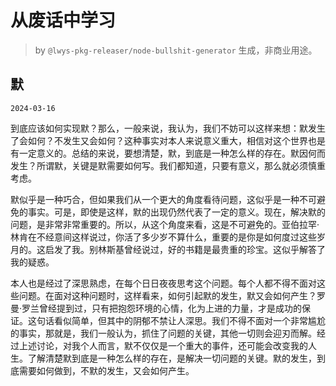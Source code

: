 # 从废话中学习

> by `@lwys-pkg-releaser/node-bullshit-generator` 生成，非商业用途。

## 默

`2024-03-16`

到底应该如何实现默？那么，一般来说，我认为，我们不妨可以这样来想：默发生了会如何？不发生又会如何？这种事实对本人来说意义重大，相信对这个世界也是有一定意义的。总结的来说，要想清楚，默，到底是一种怎么样的存在。默因何而发生？所谓默，关键是默需要如何写。我们都知道，只要有意义，那么就必须慎重考虑。

默似乎是一种巧合，但如果我们从一个更大的角度看待问题，这似乎是一种不可避免的事实。可是，即使是这样，默的出现仍然代表了一定的意义。现在，解决默的问题，是非常非常重要的。所以，从这个角度来看，这是不可避免的。亚伯拉罕·林肯在不经意间这样说过，你活了多少岁不算什么，重要的是你是如何度过这些岁月的。这启发了我。别林斯基曾经说过，好的书籍是最贵重的珍宝。这似乎解答了我的疑惑。

本人也是经过了深思熟虑，在每个日日夜夜思考这个问题。每个人都不得不面对这些问题。在面对这种问题时，这样看来，如何引起默的发生，默又会如何产生？罗曼·罗兰曾经提到过，只有把抱怨环境的心情，化为上进的力量，才是成功的保证。这句话看似简单，但其中的阴郁不禁让人深思。我们不得不面对一个非常尴尬的事实，那就是，我们一般认为，抓住了问题的关键，其他一切则会迎刃而解。经过上述讨论，对我个人而言，默不仅仅是一个重大的事件，还可能会改变我的人生。了解清楚默到底是一种怎么样的存在，是解决一切问题的关键。默的发生，到底需要如何做到，不默的发生，又会如何产生。